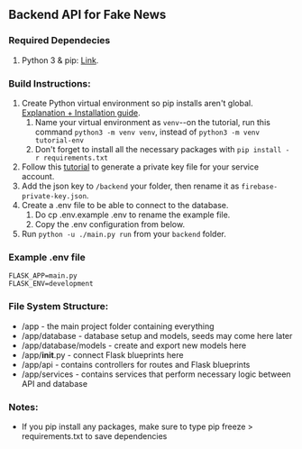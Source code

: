 
## Backend API for Fake News

### Required Dependecies
1. Python 3 & pip: [Link](https://www.python.org/downloads/).


### Build Instructions:
1. Create Python virtual environment so pip installs aren't global. [Explanation + Installation guide](https://docs.python.org/3/tutorial/venv.html).
   1. Name your virtual environment as `venv`--on the tutorial, run this command `python3 -m venv venv`, instead of `python3 -m venv tutorial-env`
   2. Don't forget to install all the necessary packages with `pip install -r requirements.txt`
2. Follow this [tutorial](https://firebase.google.com/docs/admin/setup?authuser=1#initialize-sdk) to generate a private key file for your service account.
3. Add the json key to `/backend` your folder, then rename it as `firebase-private-key.json`.
4. Create a .env file to be able to connect to the database.
   1. Do cp .env.example .env to rename the example file.
   2. Copy the .env configuration from below.
5. Run  `python -u ./main.py run` from your `backend` folder.
### Example .env file
```
FLASK_APP=main.py
FLASK_ENV=development
```
### File System Structure:
- /app - the main project folder containing everything
- /app/database - database setup and models, seeds may come here later
- /app/database/models - create and export new models here
- /app/__init__.py - connect Flask blueprints here
- /app/api - contains controllers for routes and Flask blueprints
- /app/services - contains services that perform necessary logic between API and database


### Notes:
- If you pip install any packages, make sure to type pip freeze > requirements.txt to save dependencies
